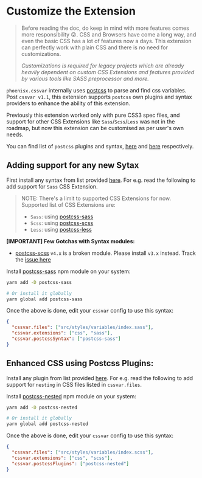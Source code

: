# Customize the Extension

> Before reading the doc, do keep in mind with more features comes more responsibility :stuck_out_tongue_winking_eye:. CSS and Browsers have come a long way, and even the basic CSS has a lot of features now a days. This extension can perfectly work with plain CSS and there is no need for customizations.
>
> *Customizations is required for legacy projects which are already heavily dependent on custom CSS Extensions and features provided by various tools like SASS preprocessor and more.*

`phoenisx.cssvar` internally uses [postcss](https://github.com/postcss/postcss) to parse and
find css variables.
Post `cssvar v1.1`, this extension supports `postcss` own plugins and syntax providers
to enhance the ability of this extension.

Previously this extension worked only with pure CSS3 spec files, and support for other
CSS Extensions like `Sass`/`Scss`/`Less` was not in the roadmap, but now this extension
can be customised as per user's own needs.

You can find list of `postcss` plugins and syntax,
[here][plugin-list] and
[here][syntax-list] respectively.

## Adding support for any new Sytax

First install any syntax from list provided [here][syntax-list].
For e.g. read the following to add support for `Sass` CSS Extension.

> NOTE: There's a limit to supported CSS Extensions for now. Supported list of CSS Extensions are:
> - `Sass`: using [postcss-sass][sass-syntax]
> - `Scss`: using [postcss-scss][scss-syntax]
> - `Less`: using [postcss-less][less-syntax]

**[IMPORTANT] Few Gotchas with Syntax modules:**
- [postcss-scss][scss-syntax] `v4.x` is a broken module. Please install `v3.x` instead. Track the [issue here](https://github.com/postcss/postcss-scss/issues/136)


Install [postcss-sass][sass-syntax] npm module on your system:

```sh
yarn add -D postcss-sass

# Or install it globally
yarn global add postcss-sass
```

Once the above is done, edit your `cssvar` config to use this syntax:

```json
{
  "cssvar.files": ["src/styles/variables/index.sass"],
  "cssvar.extensions": ["css", "sass"],
  "cssvar.postcssSyntax": ["postcss-sass"]
}
```

## Enhanced CSS using Postcss Plugins:

Install any plugin from list provided [here][plugin-list].
For e.g. read the following to add support for `nesting` in CSS files listed in `cssvar.files`.

Install [postcss-nested][nested-plugin] npm module on your system:

```sh
yarn add -D postcss-nested

# Or install it globally
yarn global add postcss-nested
```

Once the above is done, edit your `cssvar` config to use this syntax:

```json
{
  "cssvar.files": ["src/styles/variables/index.scss"],
  "cssvar.extensions": ["css", "scss"],
  "cssvar.postcssPlugins": ["postcss-nested"]
}
```

[syntax-list]: https://github.com/postcss/postcss#syntaxes
[plugin-list]: https://github.com/postcss/postcss#plugins
[sass-syntax]: https://github.com/AleshaOleg/postcss-sass
[scss-syntax]: https://github.com/postcss/postcss-scss
[less-syntax]: https://github.com/webschik/postcss-less
[nested-plugin]: https://github.com/postcss/postcss-nested
